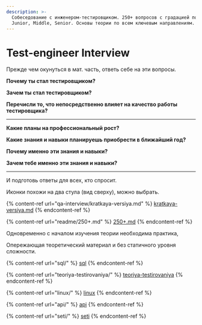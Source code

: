 ```yaml
---
description: >-
  Собеседование с инженером-тестировщиком. 250+ вопросов с градацией по уровням
  Junior, Middle, Senior. Основы теории по всем ключевым направлениям.
---
```


# Test-engineer Interview



Прежде чем окунуться в мат. часть, ответь себе на эти вопросы.



**Почему ты стал тестировщиком?**

**Зачем ты стал тестировщиком?**

**Перечисли то, что непосредственно влияет на качество работы тестировщика?**&#x20;

****

**Какие планы на профессиональный рост?**&#x20;

**Какие знания и навыки планируешь приобрести в ближайший год?**

**Почему именно эти знания и навыки?**

**Зачем тебе именно эти знания и навыки?**&#x20;

****

И подготовь ответы для всех, кто спросит.





Иконки похожи на два стула (вид сверху), можно выбрать.



{% content-ref url="qa-interview/kratkaya-versiya.md" %}
[kratkaya-versiya.md](qa-interview/kratkaya-versiya.md)
{% endcontent-ref %}

{% content-ref url="readme/250+.md" %}
[250+.md](readme/250+.md)
{% endcontent-ref %}





Одновременно с началом изучения теории необходима практика,

Опережающая теоретический материал и без статичного уровня сложности.



{% content-ref url="sql/" %}
[sql](sql/)
{% endcontent-ref %}

{% content-ref url="teoriya-testirovaniya/" %}
[teoriya-testirovaniya](teoriya-testirovaniya/)
{% endcontent-ref %}

{% content-ref url="linux/" %}
[linux](linux/)
{% endcontent-ref %}

{% content-ref url="api/" %}
[api](api/)
{% endcontent-ref %}

{% content-ref url="seti/" %}
[seti](seti/)
{% endcontent-ref %}





